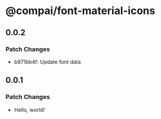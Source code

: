 # @compai/font-material-icons

## 0.0.2

### Patch Changes

- b971bb4f: Update font data

## 0.0.1

### Patch Changes

- Hello, world!
